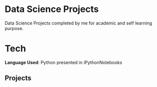 # Data Science Projects
Data Science Projects completed by me for academic and self learning purpose.<br />
# Tech
**Language Used**: Python presented in iPythonNotebooks

## Projects




